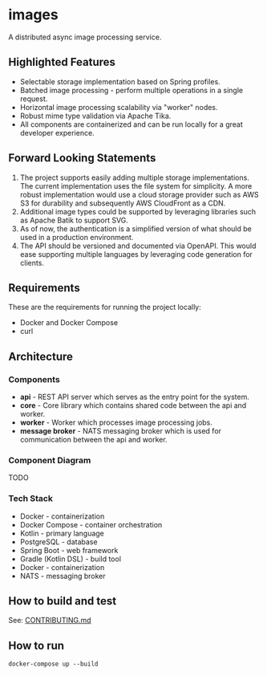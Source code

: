 # images

A distributed async image processing service.

## Highlighted Features

* Selectable storage implementation based on Spring profiles.
* Batched image processing - perform multiple operations in a single request.
* Horizontal image processing scalability via "worker" nodes.
* Robust mime type validation via Apache Tika.
* All components are containerized and can be run locally for a great developer experience.

## Forward Looking Statements

1. The project supports easily adding multiple storage implementations. The current implementation uses the file system
   for simplicity. A more robust implementation would use a cloud storage provider such as AWS S3 for durability and
   subsequently AWS CloudFront as a CDN.
1. Additional image types could be supported by leveraging libraries such as Apache Batik to support SVG.
1. As of now, the authentication is a simplified version of what should be used in a production environment.
1. The API should be versioned and documented via OpenAPI. This would ease supporting multiple languages by leveraging
   code generation for clients.

## Requirements

These are the requirements for running the project locally:

* Docker and Docker Compose
* curl


## Architecture

### Components

- **api** - REST API server which serves as the entry point for the system.
- **core** - Core library which contains shared code between the api and worker.
- **worker** - Worker which processes image processing jobs.
- **message broker** - NATS messaging broker which is used for communication between the api and worker.

### Component Diagram

TODO

### Tech Stack

* Docker - containerization
* Docker Compose - container orchestration
* Kotlin - primary language
* PostgreSQL - database
* Spring Boot - web framework
* Gradle (Kotlin DSL) - build tool
* Docker - containerization
* NATS - messaging broker

## How to build and test

See: [CONTRIBUTING.md](CONTRIBUTING.md)

## How to run

```shell    
docker-compose up --build
```


